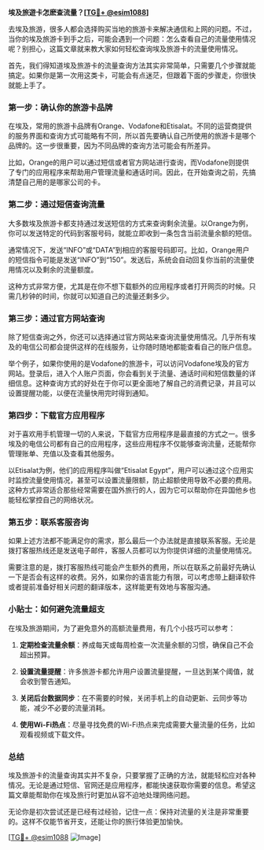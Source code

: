 **埃及旅遊卡怎麽查流量？[[TG💪+ @esim1088](https://t.me/s/esim1088)]**

去埃及旅游，很多人都会选择购买当地的旅游卡来解决通信和上网的问题。不过，当你的埃及旅游卡到手之后，可能会遇到一个问题：怎么查看自己的流量使用情况呢？别担心，这篇文章就来教大家如何轻松查询埃及旅游卡的流量使用情况。

首先，我们得知道埃及旅游卡的流量查询方法其实非常简单，只需要几个步骤就能搞定。如果你是第一次用这类卡，可能会有点迷茫，但跟着下面的步骤走，你很快就能上手了。

### **第一步：确认你的旅游卡品牌**
在埃及，常用的旅游卡品牌有Orange、Vodafone和Etisalat。不同的运营商提供的服务界面和查询方式可能略有不同，所以首先要确认自己所使用的旅游卡是哪个品牌的。这一步很重要，因为不同品牌的查询方法可能会有所差异。

比如，Orange的用户可以通过短信或者官方网站进行查询，而Vodafone则提供了专门的应用程序来帮助用户管理流量和通话时间。因此，在开始查询之前，先搞清楚自己用的是哪家公司的卡。

### **第二步：通过短信查询流量**
大多数埃及旅游卡都支持通过发送短信的方式来查询剩余流量。以Orange为例，你可以发送特定的代码到客服号码，就能立即收到一条包含当前流量余额的短信。

通常情况下，发送“INFO”或“DATA”到相应的客服号码即可。比如，Orange用户的短信指令可能是发送“INFO”到“150”。发送后，系统会自动回复你当前的流量使用情况以及剩余的流量额度。

这种方式非常方便，尤其是在你不想下载额外的应用程序或者打开网页的时候。只需几秒钟的时间，你就可以知道自己的流量还剩多少。

### **第三步：通过官方网站查询**
除了短信查询之外，你还可以选择通过官方网站来查询流量使用情况。几乎所有埃及的电信公司都会提供这样的在线服务，让你随时随地都能查看自己的账户信息。

举个例子，如果你使用的是Vodafone的旅游卡，可以访问Vodafone埃及的官方网站。登录后，进入个人账户页面，你会看到关于流量、通话时间和短信数量的详细信息。这种查询方式的好处在于你可以更全面地了解自己的消费记录，并且可以设置提醒功能，以便在流量快用完时得到通知。

### **第四步：下载官方应用程序**
对于喜欢用手机管理一切的人来说，下载官方应用程序是最直接的方式之一。很多埃及的电信公司都有自己的应用程序，这些应用程序不仅能够查询流量，还能帮你管理账单、充值以及查看其他服务。

以Etisalat为例，他们的应用程序叫做“Etisalat Egypt”，用户可以通过这个应用实时监控流量使用情况，甚至可以设置流量限额，防止超额使用导致不必要的费用。这种方式非常适合那些经常需要在国外旅行的人，因为它可以帮助你在异国他乡也能轻松掌控自己的网络状况。

### **第五步：联系客服咨询**
如果上述方法都不能满足你的需求，那么最后一个办法就是直接联系客服。无论是拨打客服热线还是发送电子邮件，客服人员都可以为你提供详细的流量使用情况。

需要注意的是，拨打客服热线可能会产生额外的费用，所以在联系之前最好先确认一下是否会有这样的收费。另外，如果你的语言能力有限，可以考虑带上翻译软件或者提前准备好相关问题的翻译版本，这样能更有效地与客服沟通。

### **小贴士：如何避免流量超支**
在埃及旅游期间，为了避免意外的高额流量费用，有几个小技巧可以参考：

1. **定期检查流量余额**：养成每天或每周检查一次流量余额的习惯，确保自己不会超出预算。
   
2. **设置流量提醒**：许多旅游卡都允许用户设置流量提醒，一旦达到某个阈值，就会收到警告通知。

3. **关闭后台数据同步**：在不需要的时候，关闭手机上的自动更新、云同步等功能，减少不必要的流量消耗。

4. **使用Wi-Fi热点**：尽量寻找免费的Wi-Fi热点来完成需要大量流量的任务，比如观看视频或下载文件。

### **总结**
埃及旅游卡的流量查询其实并不复杂，只要掌握了正确的方法，就能轻松应对各种情况。无论是通过短信、官网还是应用程序，都能快速获取你需要的信息。希望这篇文章能帮助你在埃及旅行时更加从容不迫地处理网络问题。

无论你是初次尝试还是已经有过经验，记住一点：保持对流量的关注是非常重要的。这样不仅能节省开支，还能让你的旅行体验更加愉快。

[[TG💪+ @esim1088](https://t.me/s/esim1088) ![Image](https://i.postimg.cc/4NQfJmqS/Snipaste-2025-05-13-00-14-12.png)]